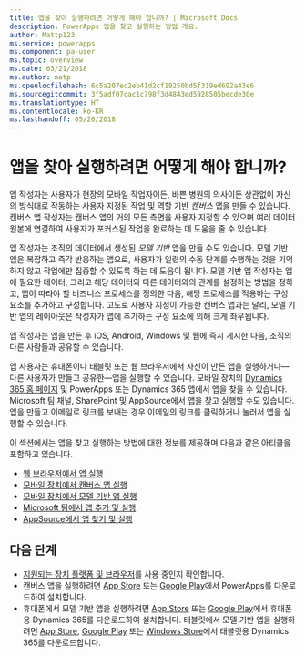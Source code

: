 ```yaml
---
title: 앱을 찾아 실행하려면 어떻게 해야 합니까? | Microsoft Docs
description: PowerApps 앱을 찾고 실행하는 방법 개요.
author: Mattp123
ms.service: powerapps
ms.component: pa-user
ms.topic: overview
ms.date: 03/21/2018
ms.author: matp
ms.openlocfilehash: 6c5a207ec2eb41d2cf19250bd5f319ed692a43e6
ms.sourcegitcommit: 3f5adf07cac1c798f3d4843ed5928505becde30e
ms.translationtype: HT
ms.contentlocale: ko-KR
ms.lasthandoff: 05/26/2018
---
```

# <a name="how-do-i-find-and-run-apps"></a>앱을 찾아 실행하려면 어떻게 해야 합니까?
앱 작성자는 사용자가 현장의 모바일 작업자이든, 바쁜 병원의 의사이든 상관없이 자신의 방식대로 작동하는 사용자 지정된 작업 및 역할 기반 *캔버스* 앱을 만들 수 있습니다. 캔버스 앱 작성자는 캔버스 앱의 거의 모든 측면을 사용자 지정할 수 있으며 여러 데이터 원본에 연결하여 사용자가 포커스된 작업을 완료하는 데 도움을 줄 수 있습니다.

앱 작성자는 조직의 데이터에서 생성된 *모델 기반* 앱을 만들 수도 있습니다. 모델 기반 앱은 복잡하고 즉각 반응하는 앱으로, 사용자가 일련의 수동 단계를 수행하는 것을 기억하지 않고 작업에만 집중할 수 있도록 하는 데 도움이 됩니다. 모델 기반 앱 작성자는 앱에 필요한 데이터, 그리고 해당 데이터와 다른 데이터와의 관계를 설정하는 방법을 정하고, 앱이 따라야 할 비즈니스 프로세스를 정의한 다음, 해당 프로세스를 적용하는 구성 요소를 추가하고 구성합니다. 고도로 사용자 지정이 가능한 캔버스 앱과는 달리, 모델 기반 앱의 레이아웃은 작성자가 앱에 추가하는 구성 요소에 의해 크게 좌우됩니다.

앱 작성자는 앱을 만든 후 iOS, Android, Windows 및 웹에 즉시 게시한 다음, 조직의 다른 사람들과 공유할 수 있습니다.

앱 사용자는 휴대폰이나 태블릿 또는 웹 브라우저에서 자신이 만든 앱을 실행하거나&mdash;다른 사용자가 만들고 공유한&mdash;앱을 실행할 수 있습니다. 모바일 장치의 [Dynamics 365 홈 페이지](https://home.dynamics.com/) 및 PowerApps 또는 Dynamics 365 앱에서 앱을 찾을 수 있습니다. Microsoft 팀 채널, SharePoint 및 AppSource에서 앱을 찾고 실행할 수도 있습니다. 앱을 만들고 이메일로 링크를 보내는 경우 이메일의 링크를 클릭하거나 눌러서 앱을 실행할 수 있습니다.

이 섹션에서는 앱을 찾고 실행하는 방법에 대한 정보를 제공하며 다음과 같은 아티클을 포함하고 있습니다.

* [웹 브라우저에서 앱 실행](run-app-browser.md)
* [모바일 장치에서 캔버스 앱 실행](run-app-client.md)
* [모바일 장치에서 모델 기반 앱 실행](run-app-client-model-driven.md)
* [Microsoft 팀에서 앱 추가 및 실행](open-app-embedded-in-teams.md)
* [AppSource에서 앱 찾기 및 실행](app-source.md)

## <a name="next-steps"></a>다음 단계
* [지원되는 장치 플랫폼 및 브라우저](../maker/canvas-apps/limits-and-config.md)를 사용 중인지 확인합니다.
* 캔버스 앱을 실행하려면 [App Store](https://itunes.apple.com/app/powerapps/id1047318566?mt=8) 또는 [Google Play](https://play.google.com/store/apps/details?id=com.microsoft.msapps)에서 PowerApps를 다운로드하여 설치합니다.
* 휴대폰에서 모델 기반 앱을 실행하려면 [App Store](https://itunes.apple.com/app/dynamics-crm-for-phones/id1003997947?ls=1&mt=8) 또는 [Google Play](https://play.google.com/store/apps/details?id=com.microsoft.crm.crmphone)에서 휴대폰용 Dynamics 365를 다운로드하여 설치합니다. 태블릿에서 모델 기반 앱을 실행하려면 [App Store](https://itunes.apple.com/app/microsoft-dynamics-crm/id678800460?mt=8), [Google Play](https://play.google.com/store/apps/details?id=com.microsoft.crm.crmtablet) 또는 [Windows Store](https://www.microsoft.com/store/p/microsoft-dynamics-365/9nblggh4rfqp)에서 태블릿용 Dynamics 365를 다운로드합니다.
